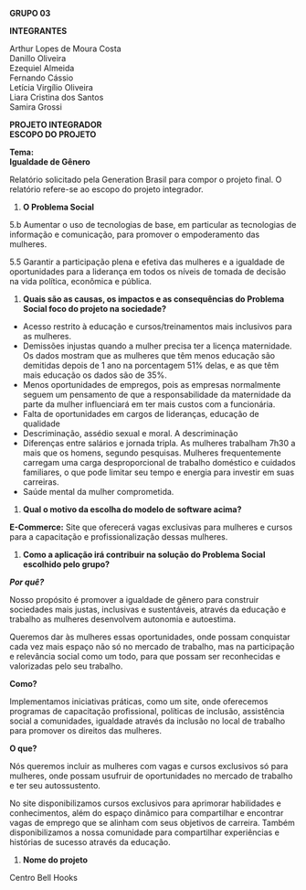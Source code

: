 **GRUPO 03**

**INTEGRANTES**

Arthur Lopes de Moura Costa  
Danillo Oliveira  
Ezequiel Almeida  
Fernando Cássio  
Letícia Virgílio Oliveira  
Liara Cristina dos Santos  
Samira Grossi 

**PROJETO INTEGRADOR**  
**ESCOPO DO PROJETO**

**Tema:**   
**Igualdade de Gênero**

Relatório solicitado pela Generation Brasil para compor o projeto final. O relatório refere-se ao escopo do projeto integrador.

1. **O Problema Social**

5.b Aumentar o uso de tecnologias de base, em particular as tecnologias de informação e comunicação, para promover o empoderamento das mulheres.

5.5 Garantir a participação plena e efetiva das mulheres e a igualdade de oportunidades para a liderança em todos os níveis de tomada de decisão na vida política, econômica e pública.

1. **Quais são as causas, os impactos e as consequências do Problema Social foco do projeto na sociedade?**

* Acesso restrito à educação e cursos/treinamentos mais inclusivos para as mulheres.  
* Demissões injustas quando a mulher precisa ter a licença maternidade. Os dados mostram que as mulheres que têm menos educação são demitidas depois de 1 ano na porcentagem 51% delas, e as que têm mais educação os dados são de 35%.  
* Menos oportunidades de empregos, pois as empresas normalmente seguem um pensamento de que a responsabilidade da maternidade da parte da mulher influenciará em ter mais custos com a funcionária.  
* Falta de oportunidades em cargos de lideranças, educação de qualidade  
*  Descriminação, assédio sexual e moral. A descriminação  
* Diferenças entre salários e jornada tripla. As mulheres trabalham 7h30 a mais que os homens, segundo pesquisas. Mulheres frequentemente carregam uma carga desproporcional de trabalho doméstico e cuidados familiares, o que pode limitar seu tempo e energia para investir em suas carreiras.  
* Saúde mental da mulher comprometida.

1. **Qual o motivo da escolha do modelo de software acima?**

**E-Commerce:** Site que oferecerá vagas exclusivas para mulheres e cursos para a capacitação e profissionalização dessas mulheres.

1. **Como a aplicação irá contribuir na solução do Problema Social escolhido pelo grupo?**

***Por quê?*** 

Nosso propósito é promover a igualdade de gênero para construir sociedades mais justas, inclusivas e sustentáveis, através da educação e trabalho as mulheres desenvolvem autonomia e autoestima. 

Queremos dar às mulheres essas oportunidades, onde possam conquistar cada vez mais espaço não só no mercado de trabalho, mas na participação e relevância social como um todo, para que possam ser reconhecidas e valorizadas pelo seu trabalho. 

**Como?** 

Implementamos iniciativas práticas, como um site, onde oferecemos programas de capacitação profissional, políticas de inclusão, assistência social a comunidades, igualdade através da inclusão no local de trabalho para promover os direitos das mulheres. 

**O que?** 

Nós queremos incluir as mulheres com vagas e cursos exclusivos só para mulheres, onde possam usufruir de oportunidades no mercado de trabalho e ter seu autossustento. 

No site disponibilizamos cursos exclusivos para aprimorar habilidades e conhecimentos, além do espaço dinâmico para compartilhar e encontrar vagas de emprego que se alinham com seus objetivos de carreira. Também disponibilizamos a nossa comunidade para compartilhar experiências e histórias de sucesso através da educação. 

1. **Nome do projeto**

Centro Bell Hooks
